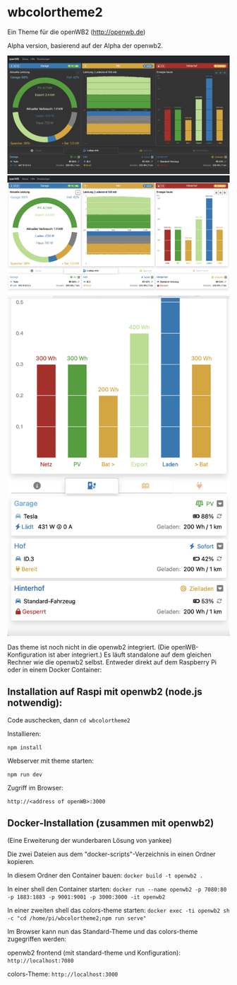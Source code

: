 # wbcolortheme2
Ein Theme für die openWB2 (http://openwb.de)

Alpha version, basierend auf der Alpha der openwb2.

![dark background](colors1.png)
![white background](colors2.png)
![responsive view](colors3.png)

Das theme ist noch nicht in die openwb2 integriert. (Die openWB-Konfiguration ist aber integriert.) Es läuft standalone auf dem gleichen Rechner wie die openwb2 selbst. Entweder direkt auf dem Raspberry Pi oder in einem Docker Container:

## Installation auf Raspi mit openwb2 (node.js notwendig):

Code auschecken, dann ```cd wbcolortheme2```

Installieren:
```
npm install
```

Webserver mit theme starten:
```
npm run dev
```

Zugriff im Browser:
```
http://<address of openWB>:3000
``` 

## Docker-Installation (zusammen mit openwb2)
(Eine Erweiterung der wunderbaren Lösung von yankee)

Die zwei Dateien aus dem "docker-scripts"-Verzeichnis in einen Ordner kopieren.

In diesem Ordner den Container bauen:
``` docker build -t openwb2 . ```

In einer shell den Container starten:
``` docker run --name openwb2 -p 7080:80 -p 1883:1883 -p 9001:9001 -p 3000:3000 -it openwb2 ```

In einer zweiten shell das colors-theme starten:
``` docker exec -ti openwb2 sh -c "cd /home/pi/wbcolortheme2;npm run serve" ```

Im Browser kann nun das Standard-Theme und das colors-theme zugegriffen werden:

openwb2 frontend (mit standard-theme und Konfiguration):
``` http://localhost:7080 ```

colors-Theme:
``` http://localhost:3000 ```

